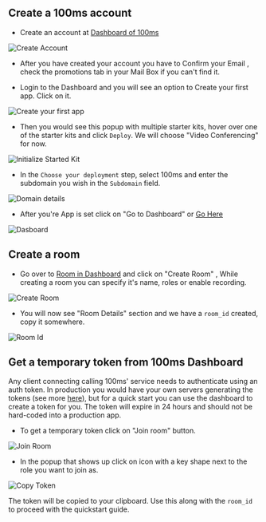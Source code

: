 ## Create a 100ms account

-   Create an account at [Dashboard of 100ms](https://dashboard.100ms.live/)

![Create Account](/guides/token/create-account.png)

-   After you have created your account you have to Confirm your Email , check the promotions tab in your Mail Box if you can't find it.

-   Login to the Dashboard and you will see an option to Create your first app. Click on it.

![Create your first app](/guides/token/starter-kit-initialize-first-step.png)

-   Then you would see this popup with multiple starter kits, hover over one of the starter kits and click `Deploy`. We will choose "Video Conferencing" for now.

![Initialize Started Kit](/guides/token/starter-kit-initialize.png)

-   In the `Choose your deployment` step, select 100ms and enter the subdomain you wish in the `Subdomain` field.

![Domain details](/guides/token/domain-details.png)

-   After you're App is set click on "Go to Dashboard" or [Go Here](https://dashboard.100ms.live/dashboard)

![Dasboard](/guides/token/go-to-dashboard.png)

## Create a room

-   Go over to [Room in Dashboard](https://dashboard.100ms.live/rooms) and click on "Create Room" , While creating a room you can specify it's name, roles or enable recording.

![Create Room](/guides/token/create-room.png)

-   You will now see "Room Details" section and we have a `room_id` created, copy it somewhere.

![Room Id](/guides/token/room-id.png)

## Get a temporary token from 100ms Dashboard

Any client connecting calling 100ms' service needs to authenticate using an auth token. In production you would have your own servers generating the tokens (see more [here](/javascript/v2/foundation/security-and-tokens)), but for a quick start you can use the dashboard to create a token for you. The token will expire in 24 hours and should not be hard-coded into a production app.

-   To get a temporary token click on "Join room" button.

![Join Room](/guides/token/join-room.png)

-   In the popup that shows up click on icon with a key shape next to the role you want to join as.

![Copy Token](/guides/token/copy-token.png)

The token will be copied to your clipboard. Use this along with the `room_id` to proceed with the quickstart guide.
